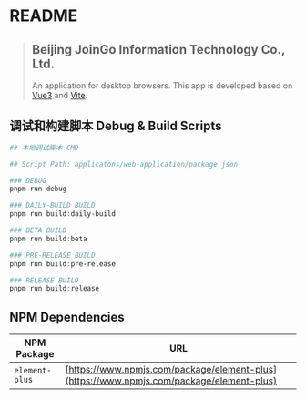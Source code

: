# README

> ## Beijing JoinGo Information Technology Co., Ltd.
> 
> An application for desktop browsers. This app is developed based on [Vue3](https://cn.vuejs.org/) and [Vite](https://cn.vitejs.dev/).

## 调试和构建脚本 Debug & Build Scripts

```powershell
## 本地调试脚本 CMD

## Script Path: applicatons/web-application/package.json

### DEBUG
pnpm run debug

### DAILY-BUILD BUILD
pnpm run build:daily-build

### BETA BUILD
pnpm run build:beta

### PRE-RELEASE BUILD
pnpm run build:pre-release

### RELEASE BUILD
pnpm run build:release
```

## NPM Dependencies

| NPM Package    | URL                                                                                      |
| -------------- | ---------------------------------------------------------------------------------------- |
| `element-plus` | [https://www.npmjs.com/package/element-plus](https://www.npmjs.com/package/element-plus) |
